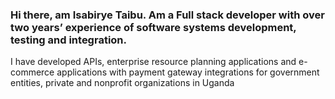 ### Hi there, am Isabirye Taibu. Am a Full stack developer with over two years’ experience of software systems development, testing and integration.
I have developed APIs, enterprise resource planning applications and e-commerce applications with payment
gateway integrations for government entities, private and nonprofit organizations in Uganda

<!--
**taibu/taibu** is a ✨ _special_ ✨ repository because its `README.md` (this file) appears on your GitHub profile.

Here are some ideas to get you started:

- 🔭 I’m currently working on ...
- 🌱 I’m currently learning ...
- 👯 I’m looking to collaborate on ...
- 🤔 I’m looking for help with ...
- 💬 Ask me about ...
- 📫 How to reach me: ...
- 😄 Pronouns: ...
- ⚡ Fun fact: ...
-->
